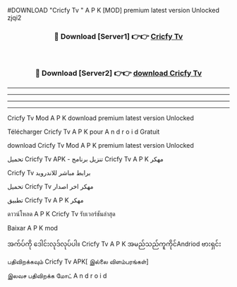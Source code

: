 #DOWNLOAD "Cricfy Tv " A P K [MOD] premium latest version Unlocked zjqi2 



<div align="center">

<h3>🔴 Download [Server1] 👉👉 <a href="https://apkdownload12.web.app/?title=Cricfy Tv ">Cricfy Tv  </a></h3><br>

<h3>🔴 Download [Server2] 👉👉 <a href="https://apkdownload12.web.app/?title=Cricfy Tv ">download Cricfy Tv  </a></h3>
</div>


----------------------------------------------------------

----------------------------------------------------------

----------------------------------------------------------

----------------------------------------------------------


Cricfy Tv  Mod A P K download premium latest version Unlocked

Télécharger  Cricfy Tv  A P K pour A n d r o i d Gratuit

download Cricfy Tv  Mod A P K premium latest version Unlocked

تحميل Cricfy Tv  APK - تنزيل برنامج Cricfy Tv  A P K مهكر

Cricfy Tv  برابط مباشر للاندرويد

تحميل Cricfy Tv  مهكر اخر اصدار

تطبيق Cricfy Tv  A P K مهكر

ดาวน์โหลด A P K Cricfy Tv  รับเวอร์ชันล่าสุด

Baixar A P K mod

အက်ပ်ကို ဒေါင်းလုဒ်လုပ်ပါ။ Cricfy Tv  A P K အမည်သည်ကူကိုင်Andriod ဗားရှင်း

பதிவிறக்கவும் Cricfy Tv  APK[ இல்லை விளம்பரங்கள்] 
 
இலவச பதிவிறக்க மோட் A n d r o i d



